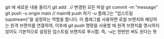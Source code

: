 git 에 새로운 내용 올리기
git add . // 변경된 모든 파일 
git commit -m "message"
git push -u origin main // main에 push 하기
-u 플래그는 "업스트림(upstream)"을 설정하는 역할을 합니다.
이 플래그를 사용하면 로컬 브랜치와 해당하는 원격 브랜치를 연결하여,
이후에 git push 명령을 사용할 때 원격 브랜치를 명시하지 않아도 
기본적으로 설정된 업스트림 브랜치로 푸시함. 즉, -u는 한번만 써도 된다는 뜻

